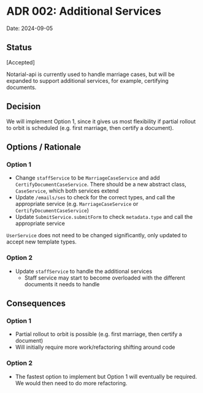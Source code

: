 # ADR 002: Additional Services
Date: 2024-09-05
## Status
[Accepted]

Notarial-api is currently used to handle marriage cases, but will be expanded to support additional services, 
for example, certifying documents. 

## Decision
We will implement Option 1, since it gives us most flexibility if partial rollout to orbit is scheduled (e.g. first marriage, then certify a document).

## Options / Rationale

### Option 1
- Change `staffService` to be `MarriageCaseService` and add `CertifyDocumentCaseService`. There should be a new abstract class, `CaseService`, which both services extend
- Update `/emails/ses` to check for the correct types, and call the appropriate service (e.g. `MarriageCaseService` or `CertifyDocumentCaseService`)
- Update `SubmitService.submitForm` to check `metadata.type` and call the appropriate service

`UserService` does not need to be changed significantly, only updated to accept new template types.

### Option 2
- Update `staffService` to handle the additional services
  - Staff service may start to become overloaded with the different documents it needs to handle


## Consequences

### Option 1
- Partial rollout to orbit is possible (e.g. first marriage, then certify a document)
- Will initially require more work/refactoring shifting around code

### Option 2
- The fastest option to implement but Option 1 will eventually be required. We would then need to do more refactoring. 
